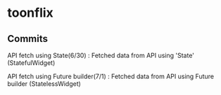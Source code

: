 # toonflix



## Commits

API fetch using State(6/30) : Fetched data from API using 'State' (StatefulWidget)

API fetch using Future builder(7/1) : Fetched data from API using Future builder (StatelessWidget)